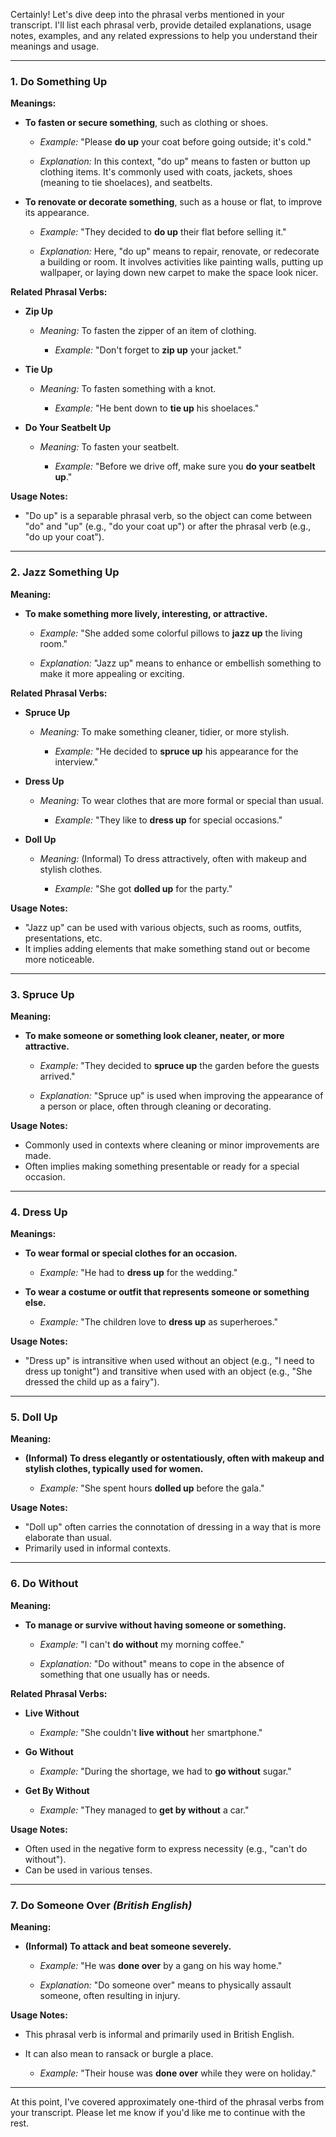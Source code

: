 Certainly! Let's dive deep into the phrasal verbs mentioned in your transcript. I'll list each phrasal verb, provide detailed explanations, usage notes, examples, and any related expressions to help you understand their meanings and usage.

---

### **1. Do Something Up**

**Meanings:**

- **To fasten or secure something**, such as clothing or shoes.
    
    - _Example:_ "Please **do up** your coat before going outside; it's cold."
        
    - _Explanation:_ In this context, "do up" means to fasten or button up clothing items. It's commonly used with coats, jackets, shoes (meaning to tie shoelaces), and seatbelts.
        
- **To renovate or decorate something**, such as a house or flat, to improve its appearance.
    
    - _Example:_ "They decided to **do up** their flat before selling it."
        
    - _Explanation:_ Here, "do up" means to repair, renovate, or redecorate a building or room. It involves activities like painting walls, putting up wallpaper, or laying down new carpet to make the space look nicer.
        

**Related Phrasal Verbs:**

- **Zip Up**
    
    - _Meaning:_ To fasten the zipper of an item of clothing.
        
        - _Example:_ "Don't forget to **zip up** your jacket."
- **Tie Up**
    
    - _Meaning:_ To fasten something with a knot.
        
        - _Example:_ "He bent down to **tie up** his shoelaces."
- **Do Your Seatbelt Up**
    
    - _Meaning:_ To fasten your seatbelt.
        
        - _Example:_ "Before we drive off, make sure you **do your seatbelt up**."

**Usage Notes:**

- "Do up" is a separable phrasal verb, so the object can come between "do" and "up" (e.g., "do your coat up") or after the phrasal verb (e.g., "do up your coat").

---

### **2. Jazz Something Up**

**Meaning:**

- **To make something more lively, interesting, or attractive.**
    
    - _Example:_ "She added some colorful pillows to **jazz up** the living room."
        
    - _Explanation:_ "Jazz up" means to enhance or embellish something to make it more appealing or exciting.
        

**Related Phrasal Verbs:**

- **Spruce Up**
    
    - _Meaning:_ To make something cleaner, tidier, or more stylish.
        
        - _Example:_ "He decided to **spruce up** his appearance for the interview."
- **Dress Up**
    
    - _Meaning:_ To wear clothes that are more formal or special than usual.
        
        - _Example:_ "They like to **dress up** for special occasions."
- **Doll Up**
    
    - _Meaning:_ (Informal) To dress attractively, often with makeup and stylish clothes.
        
        - _Example:_ "She got **dolled up** for the party."

**Usage Notes:**

- "Jazz up" can be used with various objects, such as rooms, outfits, presentations, etc.
- It implies adding elements that make something stand out or become more noticeable.

---

### **3. Spruce Up**

**Meaning:**

- **To make someone or something look cleaner, neater, or more attractive.**
    
    - _Example:_ "They decided to **spruce up** the garden before the guests arrived."
        
    - _Explanation:_ "Spruce up" is used when improving the appearance of a person or place, often through cleaning or decorating.
        

**Usage Notes:**

- Commonly used in contexts where cleaning or minor improvements are made.
- Often implies making something presentable or ready for a special occasion.

---

### **4. Dress Up**

**Meanings:**

- **To wear formal or special clothes for an occasion.**
    
    - _Example:_ "He had to **dress up** for the wedding."
- **To wear a costume or outfit that represents someone or something else.**
    
    - _Example:_ "The children love to **dress up** as superheroes."

**Usage Notes:**

- "Dress up" is intransitive when used without an object (e.g., "I need to dress up tonight") and transitive when used with an object (e.g., "She dressed the child up as a fairy").

---

### **5. Doll Up**

**Meaning:**

- **(Informal) To dress elegantly or ostentatiously, often with makeup and stylish clothes, typically used for women.**
    
    - _Example:_ "She spent hours **dolled up** before the gala."

**Usage Notes:**

- "Doll up" often carries the connotation of dressing in a way that is more elaborate than usual.
- Primarily used in informal contexts.

---

### **6. Do Without**

**Meaning:**

- **To manage or survive without having someone or something.**
    
    - _Example:_ "I can't **do without** my morning coffee."
        
    - _Explanation:_ "Do without" means to cope in the absence of something that one usually has or needs.
        

**Related Phrasal Verbs:**

- **Live Without**
    
    - _Example:_ "She couldn't **live without** her smartphone."
- **Go Without**
    
    - _Example:_ "During the shortage, we had to **go without** sugar."
- **Get By Without**
    
    - _Example:_ "They managed to **get by without** a car."

**Usage Notes:**

- Often used in the negative form to express necessity (e.g., "can't do without").
- Can be used in various tenses.

---

### **7. Do Someone Over** _(British English)_

**Meaning:**

- **(Informal) To attack and beat someone severely.**
    
    - _Example:_ "He was **done over** by a gang on his way home."
        
    - _Explanation:_ "Do someone over" means to physically assault someone, often resulting in injury.
        

**Usage Notes:**

- This phrasal verb is informal and primarily used in British English.
    
- It can also mean to ransack or burgle a place.
    
    - _Example:_ "Their house was **done over** while they were on holiday."

---

At this point, I've covered approximately one-third of the phrasal verbs from your transcript. Please let me know if you'd like me to continue with the rest.